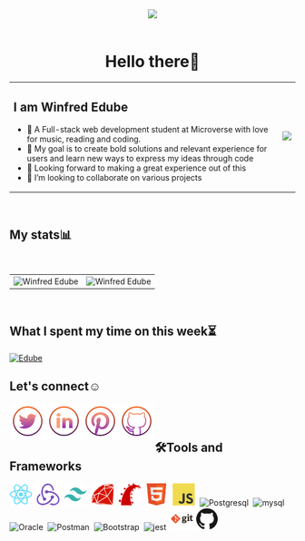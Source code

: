 <div id="header" align="center">
  <img src="https://media.giphy.com/media/J5SZEif3JXj4FFn9CT/giphy.gif" width="130"/>
</div>
<div align="left">
  <img src="https://komarev.com/ghpvc/?username=edubew&style=flat-square&color=blue" alt=""/>
</div>
<h1 id= "greeting" align="center">Hello there🤗</h1>

<table>
  <tr>
    <td>
      <h2>I am Winfred Edube</h2>
      <ul>
        <li>🌻 A Full-stack web development student at Microverse with love for music, reading and coding. </li>
        <li>🌻 My goal is to create bold solutions and relevant experience for users and learn new ways to express my ideas through code</li>
        <li>🌻 Looking forward to making a great experience out of this</li>
        <li>👯 I’m looking to collaborate on various projects</li>
      </ul>
    </td>
    <td>
      <img src="https://media.giphy.com/media/L1R1tvI9svkIWwpVYr/giphy.gif" width="450"/>
    </td>
  </tr>
  </table>
  </br>
  <h2>My stats📊</h2>
<table>
  <tr padding="5">
    <td>
       <img align="center" src="https://github-readme-stats-eight-theta.vercel.app/api?username=edubew&show_icons=true&theme=radical" alt="Winfred Edube" width="500"/>
    </td>
    <td>
      <img align="center" src="https://github-readme-stats.vercel.app/api/top-langs/?username=edubew&show_icons=true&theme=radical&layout=compact" alt="Winfred Edube" width="410"/>
    </td>
  </tr>
</p><br>
</table>
</br>

## What I spent my time on this week⏳
[![Edube](https://github-readme-stats.vercel.app/api/wakatime?username=edubew&theme=radical)](https://github.com/anuraghazra/github-readme-stats)
 
 ## Let's connect☺
  <div align="right">
      <a href="https://twitter.com/edube_winne">
  <img align="left" alt="Twitter" src="https://raw.githubusercontent.com/edubew/edubew/main/twitter-icon.png" />
 </a>
 <a href="https://www.linkedin.com/in/winfred-edube-9820a422a/">
  <img align="left" alt="LinkedIn"  src="https://raw.githubusercontent.com/edubew/edubew/main/linkedin-icon.png" />
 </a>
 <a href="#">
  <img align="left" alt="Pinterest" src="https://raw.githubusercontent.com/edubew/edubew/main/pinterest-icon.png" />
   </a>
   <a href="https://github.com/edubew">
  <img align="left" alt="Github" src="https://raw.githubusercontent.com/edubew/edubew/main/github-icon.png" />
   </a>
</div>
</br></br>

<h2 align"left">🛠️Tools and Frameworks</h2> 
<div>
  <img src="https://github.com/devicons/devicon/blob/master/icons/react/react-original.svg" title="React" alt="React" width="40" height="40"/>&nbsp;
  <img src="https://github.com/devicons/devicon/blob/master/icons/redux/redux-original.svg" title="Redux" alt="Redux " width="40" height="40"/>&nbsp;
  <img src="https://github.com/devicons/devicon/blob/master/icons/tailwindcss/tailwindcss-plain.svg" title="Tailwindcss" alt="Tailwindcss" width="40" height="40"/>&nbsp;
  <img src="https://github.com/devicons/devicon/blob/master/icons/ruby/ruby-plain.svg" title="Ruby" alt="Ruby" width="40" height="40"/>&nbsp;
  <img src="https://github.com/devicons/devicon/blob/master/icons/rails/rails-plain.svg" title="Rails" alt="Rails" width="40" height="40"/>&nbsp;
  <img src="https://github.com/devicons/devicon/blob/master/icons/html5/html5-original.svg" title="HTML5" alt="HTML" width="40" height="40"/>&nbsp;
  <img src="https://github.com/devicons/devicon/blob/master/icons/javascript/javascript-original.svg" title="JavaScript" alt="JavaScript" width="40" height="40"/>&nbsp;
    <img src="https://github.com/get-icon/geticon/raw/master/icons/postgresql.svg" title="Postgresql" alt="Postgresql" width="40" height="40"/>&nbsp;
    <img src="https://github.com/get-icon/geticon/raw/master/icons/mysql.svg" title="mysql" alt="mysql" width="40" height="40"/>&nbsp;
    <img src="https://user-images.githubusercontent.com/25181517/117208736-bdedc080-adf5-11eb-912f-61c7d43705f6.png" title="Oracle" alt="Oracle" width="40" height="40"/>&nbsp;
   <img src="https://user-images.githubusercontent.com/25181517/121302453-01a67f00-c8fa-11eb-8c86-2ee00734c9a8.png" title="Postman" alt="Postman" width="40" height="40"/>&nbsp;
    <img src="https://user-images.githubusercontent.com/25181517/121402101-c89df700-c959-11eb-8b4a-bbadf9e84b30.png" title="Bootstrap" alt="Bootstrap" width="40" height="40"/>&nbsp;
    <img src="https://github.com/get-icon/geticon/raw/master/icons/jest.svg" title="jest" alt="jest" width="40" height="40"/>&nbsp;
  <img src="https://github.com/devicons/devicon/blob/master/icons/git/git-original-wordmark.svg" title="Git" **alt="Git" width="40" height="40"/>
  <img src="https://github.com/devicons/devicon/blob/master/icons/github/github-original.svg" title="Github" alt="Github" width="40" height="40"/>&nbsp;
</div>


